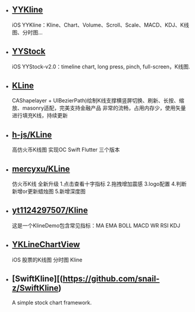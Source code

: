 
* ## [YYKline](https://github.com/WillkYang/YYKline)
  iOS YYKline：Kline、Chart、Volume、Scroll、Scale、MACD、KDJ、K线图、分时图... 
  
* ## [YYStock](https://github.com/WillkYang/YYStock)
  iOS YYStock-v2.0：timeline chart, long press, pinch, full-screen，K线图.
  
*  ## [KLine](https://github.com/AbuIOSDeveloper/KLine)
   CAShapelayer + UIBezierPath)绘制K线支撑横竖屏切换、刷新、长按、缩放、masonry适配，完美支持金融产品 非常的流畅，占用内存少，使用矢量进行填充K线，持续更新
   
*  ## [h-js/KLine](https://github.com/h-js/KLine)
    高仿火币K线图 实现OC Swift Flutter 三个版本
    
*  ## [mercyxu/KLine](https://github.com/mercyxu/KLine)
    仿火币K线 全新升级 1.点击查看十字指标 2.拖拽增加震感 3.logo配置 4.判断新增or更新蜡烛图 5.新增深度图
    
* ## [yt1124297507/Kline](https://github.com/yt1124297507/Kline)
  这是一个KlineDemo包含常见指标：MA EMA BOLL MACD WR RSI KDJ
    
*  ## [YKLineChartView](https://github.com/chenyk0317/YKLineChartView)
     iOS 股票的K线图 分时图 Kline
     
 * ## [SwiftKline][(https://github.com/snail-z/SwiftKline)  
    A simple stock chart framework.
